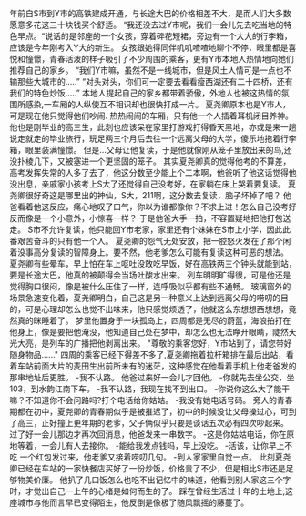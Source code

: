    年前自S市到Y市的高铁建成开通，与长途大巴的价格相差不大，是而人们大多数愿意多花这三十块钱买个舒适。
   “我还没去过Y市呢，我们一会儿先去吃当地的特色早点。“说话的是邻座的一个女孩，穿着碎花短裙，旁边有一个大大的行李箱，应该是今年刚考入Y大的新生。
   女孩跟她得同伴叽叽喳喳地聊个不停，眼里都是喜悦和憧憬，青春活泼的样子吸引了不少周围的乘客，更有Y市本地人热情地向她们推荐自己的家乡。
   “我们Y市嘛，虽然不是一线城市，但是风土人情可是一点也不输那些大城市的.....”
     “对头对头，你们可一定要去看看瘦西湖还有二十四桥，还有我们的特色炒饭.....”
     本地人提起自己的家乡都带着骄傲，外地人也被这热情的氛围所感染,一车厢的人纵使互不相识却也很快打成一片。
     夏尧卿原本也是Y市人，可是现在他只觉得他们吵闹.
     热热闹闹的车厢，只有他一个人插着耳机闭目养神。
    他也是刚毕业的高三生，此刻也应该呆在家里打游戏打得昏天黑地，亦或是来一趟说走就走的毕业旅行，玩足两三个月后去往一个远离父母的大学，傻乐地拖着行李箱，眼里装满憧憬。
    但是...父母让他复读，于是他就像刚从笼子里放出来的鸟,还没扑棱几下，又被塞进一个更坚固的笼子。
    其实夏尧卿真的觉得他考的不算差，高考发挥失常的人多了去了，他这分数至少能上个二本啊，他爸听了他这话觉得他没出息，亲戚家小孩考上S大了还觉得自己没考好，在家躺在床上哭着要复读。
    夏尧卿很好奇这是哪里出的神仙，S大，211啊，这分数去复读，脑子坏掉了吧？
   他爸看着他这反应，痛心地叹了口气，你以为谁都像你？不求上进！怎么自己没考好反而像是一个小意外，小惊喜一样？
   于是他爸大手一拍，不容置疑地把他打包送走。
 S市不允许复读，他只能回Y市老家，家里还有个妹妹在S市上小学，因此此番艰苦奋斗的只有他一个人。
夏尧卿的怨气无处安放，把一腔怒火发在了那个闲着没事高分复读的智障身上。要不然，他老爹怎么可能有复读这种可恶的想法。
 夏尧卿有些晕车，早上怕在车上呕吐没敢吃早饭，好在高铁两三个钟头就能到站，要是长途大巴，他真的被颠得会当场吐酸水出来。
列车明明旷得很，可是他还是觉得胸口很闷，像是被什么压住了一样，连呼吸似乎都有些不通畅。
  玻璃窗外的场景急速变化着，夏尧卿明白，自己这是另一种意义上达到远离父母的唠叨的目的，可是心理却怎么也觉不出味来，他只感觉烦透了，他就这么东想想西想想，竟然真的眯睡着了。
  梦里他置身于一块孤岛上，四周都是无尽的蔚蓝，海浪拍打在他身上，像是要把他淹没，他知道自己处在梦中，却怎么也无法睁开眼睛，陡然天光大亮，是列车的广播把他剥离出来。
  "尊敬的乘客您好，Y市站到了，请您带好随身物品......"
  四周的乘客已经下得差不多了,夏尧卿拖着拉杆箱排在最后出站，看着车站前面大片的麦田生出前所未有的迷茫，这种感觉在他看着手机上他老爸发的那串地址后更胜。
   -我不认路。
  他爸过来好一会儿才回他。
   -你就先去坐公交，坐103，到水韵江南下车。
  -我不认路，我现在找不到出口。
  -你说你这么大了能干嘛？不知道你不会问路吗?打个电话给你姑姑。
 -我没有她电话号码。
  旁人的青春期都在初中，夏尧卿的青春期似乎是被推迟了，初中的时候没让父母操过心，可到了高三，正好撞上更年期的老爹，父子俩似乎只要是谈话五次必有四次吵起来。
 过了好一会儿那边才再次回消息，他爸发来一串数字。
-这是你姑姑电话，你在原地等着，一会儿有人去接你。
 -能给我发点钱吗，早上没吃。
 -活该，让你早上不吃
 一个红包发过来，他老爹又接着唠叨几句。
-到人家家里自觉一点。
此刻夏尧卿已经在车站的一家快餐店买好了一份炒饭，价格贵了不少，但是相比S市还是足够物美价廉。
他扒了几口饭怎么也吃不出记忆中的味道，他看到别人家这三个字时，才觉出自己一上午的心绪是如何而生的了。
 踩在曾经生活过十年的土地上,这座城市与他而言早已变得陌生，他反倒是像极了随风飘摇的藤蔓了。